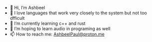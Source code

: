 - 👋 Hi, I’m Ashbeel
- 👀 I love languages that work very closely to the system but not too dfficult
- 🌱 I’m currently learning c++ and rust
- 💞️ I’m hoping to learn audio in programing as well
- 📫 How to reach me: AshbeelPaul@proton.me

<!---
Paulus-the-Shaman/Paulus-the-Shaman is a ✨ special ✨ repository because its `README.md` (this file) appears on your GitHub profile.
You can click the Preview link to take a look at your changes.
--->
